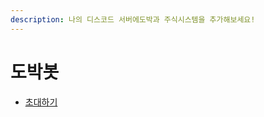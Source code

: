 ```yaml
---
description: 나의 디스코드 서버에도박과 주식시스템을 추가해보세요!
---
```


# 도박봇

- [초대하기](https://discord.com/api/oauth2/authorize?client_id=1142010766443155537&permissions=8&scope=applications.commands%20bot)

